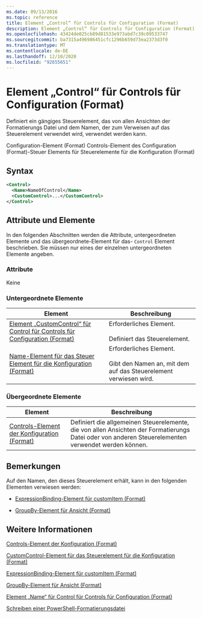 ```yaml
---
ms.date: 09/13/2016
ms.topic: reference
title: Element „Control“ für Controls für Configuration (Format)
description: Element „Control“ für Controls für Configuration (Format)
ms.openlocfilehash: 43424de025cb89d81533e973abd7c39c09533747
ms.sourcegitcommit: ba7315a496986451cfc1296b659d73ea2373d3f0
ms.translationtype: MT
ms.contentlocale: de-DE
ms.lasthandoff: 12/10/2020
ms.locfileid: "92655651"
---
```

# <a name="control-element-for-controls-for-configuration-format"></a>Element „Control“ für Controls für Configuration (Format)

Definiert ein gängiges Steuerelement, das von allen Ansichten der Formatierungs Datei und dem Namen, der zum Verweisen auf das Steuerelement verwendet wird, verwendet werden kann.

Configuration-Element (Format) Controls-Element des Configuration (Format)-Steuer Elements für Steuerelemente für die Konfiguration (Format)

## <a name="syntax"></a>Syntax

```xml
<Control>
  <Name>NameOfControl</Name>
  <CustomControl>...</CustomControl>
</Control>
```

## <a name="attributes-and-elements"></a>Attribute und Elemente

In den folgenden Abschnitten werden die Attribute, untergeordneten Elemente und das übergeordnete-Element für das- `Control` Element beschrieben. Sie müssen nur eines der einzelnen untergeordneten Elemente angeben.

### <a name="attributes"></a>Attribute

Keine

### <a name="child-elements"></a>Untergeordnete Elemente

|Element|Beschreibung|
|-------------|-----------------|
|[Element „CustomControl“ für Control für Controls für Configuration (Format)](./customcontrol-element-for-control-for-controls-for-configuration-format.md)|Erforderliches Element.<br /><br /> Definiert das Steuerelement.|
|[Name-Element für das Steuer Element für die Konfiguration (Format)](./name-element-for-control-for-controls-for-configuration-format.md)|Erforderliches Element.<br /><br /> Gibt den Namen an, mit dem auf das Steuerelement verwiesen wird.|

### <a name="parent-elements"></a>Übergeordnete Elemente

|Element|Beschreibung|
|-------------|-----------------|
|[Controls-Element der Konfiguration (Format)](./controls-element-for-configuration-format.md)|Definiert die allgemeinen Steuerelemente, die von allen Ansichten der Formatierungs Datei oder von anderen Steuerelementen verwendet werden können.|

## <a name="remarks"></a>Bemerkungen

Auf den Namen, den dieses Steuerelement erhält, kann in den folgenden Elementen verwiesen werden:

- [ExpressionBinding-Element für customItem (Format)](./expressionbinding-element-for-customitem-for-controls-for-configuration-format.md)

- [GroupBy-Element für Ansicht (Format)](./groupby-element-for-view-format.md)

## <a name="see-also"></a>Weitere Informationen

[Controls-Element der Konfiguration (Format)](./controls-element-for-configuration-format.md)

[CustomControl-Element für das Steuerelement für die Konfiguration (Format)](./customcontrol-element-for-control-for-controls-for-configuration-format.md)

[ExpressionBinding-Element für customItem (Format)](./expressionbinding-element-for-customitem-for-controls-for-configuration-format.md)

[GroupBy-Element für Ansicht (Format)](./groupby-element-for-view-format.md)

[Element „Name“ für Control für Controls für Configuration (Format)](./name-element-for-control-for-controls-for-configuration-format.md)

[Schreiben einer PowerShell-Formatierungsdatei](./writing-a-powershell-formatting-file.md)
